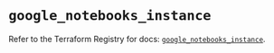 # `google_notebooks_instance`

Refer to the Terraform Registry for docs: [`google_notebooks_instance`](https://registry.terraform.io/providers/hashicorp/google/6.36.1/docs/resources/notebooks_instance).
